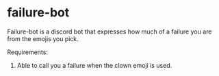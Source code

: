 # failure-bot

Failure-bot is a discord bot that expresses how much of a failure you are from the emojis you pick.

Requirements:

1. Able to call you a failure when the clown emoji is used.
